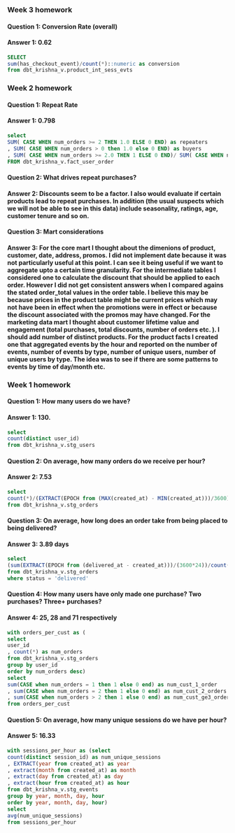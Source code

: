 ### Week 3 homework
#### Question 1: Conversion Rate (overall)
#### Answer 1: 0.62
~~~~sql
SELECT
sum(has_checkout_event)/count(*)::numeric as conversion
from dbt_krishna_v.product_int_sess_evts
~~~~


### Week 2 homework
#### Question 1: Repeat Rate
#### Answer 1: 0.798
~~~~sql
select 
SUM( CASE WHEN num_orders >= 2 THEN 1.0 ELSE 0 END) as repeaters
, SUM( CASE WHEN num_orders > 0 then 1.0 else 0 END) as buyers
, SUM( CASE WHEN num_orders >= 2.0 THEN 1 ELSE 0 END)/ SUM( CASE WHEN num_orders > 0 then 1.0 else 0 END) as fraction
FROM dbt_krishna_v.fact_user_order
~~~~
#### Question 2: What drives repeat purchases?
#### Answer 2: Discounts seem to be a factor. I also would evaluate if certain products lead to repeat purchases. In addition (the usual suspects which we will not be able to see in this data) include seasonality, ratings, age, customer tenure and so on. 

#### Question 3: Mart considerations
#### Answer 3: For the core mart I thought about the dimenions of product, customer, date, address, promos. I did not implement date because it was not particularly useful at this point. I can see it being useful if we want to aggregate upto a certain time granularity. For the intermediate tables I considered one to calculate the discount that should be applied to each order. However I did not get consistent answers when I compared agains the stated order_total values in the order table. I believe this may be because prices in the product table might be current prices which may not have been in effect when the promotions were in effect or because the discount associated with the promos may have changed. For the marketing data mart I thought about customer lifetime value and engagement (total purchases, total discounts, number of orders etc. ). I should add number of distinct products. For the product facts I created one that aggregated events by the hour and reported on the number of events, number of events by type, number of unique users, number of unique users by type. The idea was to see if there are some patterns to events by time of day/month etc. 

### Week 1 homework
#### Question 1: How many users do we have?
#### Answer 1: 130. 
~~~~sql
select
count(distinct user_id)
from dbt_krishna_v.stg_users
~~~~

#### Question 2: On average, how many orders do we receive per hour?
#### Answer 2: 7.53
~~~~sql
select
count(*)/(EXTRACT(EPOCH from (MAX(created_at) - MIN(created_at)))/3600) as orders_per_hour
from dbt_krishna_v.stg_orders
~~~~

#### Question 3: On average, how long does an order take from being placed to being delivered?
#### Answer 3: 3.89 days
~~~~sql
select
(sum(EXTRACT(EPOCH from (delivered_at - created_at)))/(3600*24))/count(*) as avg_delivery_time
from dbt_krishna_v.stg_orders
where status = 'delivered'
~~~~

#### Question 4: How many users have only made one purchase? Two purchases? Three+ purchases?
#### Answer 4: 25, 28 and 71 respectively
~~~~sql
with orders_per_cust as (
select
user_id
, count(*) as num_orders
from dbt_krishna_v.stg_orders
group by user_id
order by num_orders desc) 
select
sum(CASE when num_orders = 1 then 1 else 0 end) as num_cust_1_order
, sum(CASE when num_orders = 2 then 1 else 0 end) as num_cust_2_orders
, sum(CASE when num_orders > 2 then 1 else 0 end) as num_cust_ge3_orders
from orders_per_cust
~~~~

#### Question 5: On average, how many unique sessions do we have per hour?
#### Answer 5: 16.33
~~~~sql
with sessions_per_hour as (select
count(distinct session_id) as num_unique_sessions
, EXTRACT(year from created_at) as year
, extract(month from created_at) as month
, extract(day from created_at) as day
, extract(hour from created_at) as hour
from dbt_krishna_v.stg_events
group by year, month, day, hour
order by year, month, day, hour)
select
avg(num_unique_sessions)
from sessions_per_hour
~~~~
